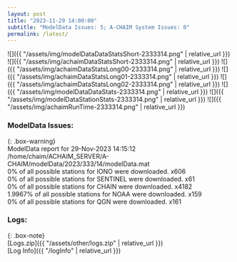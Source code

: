 ```yaml
---
layout: post
title: "2023-11-29 14:00:00"
subtitle: "ModelData Issues: 5; A-CHAIM System Issues: 0"
permalink: /latest/
---
```


![]({{ "/assets/img/modelDataDataStatsShort-2333314.png" | relative_url }})
![]({{ "/assets/img/achaimDataStatsShort-2333314.png" | relative_url }})
![]({{ "/assets/img/achaimDataStatsLong00-2333314.png" | relative_url }})
![]({{ "/assets/img/achaimDataStatsLong01-2333314.png" | relative_url }})
![]({{ "/assets/img/achaimDataStatsLong02-2333314.png" | relative_url }})
![]({{ "/assets/img/modelDataDataStats-2333314.png" | relative_url }})
![]({{ "/assets/img/modelDataStationStats-2333314.png" | relative_url }})
![]({{ "/assets/img/achaimRunTime-2333314.png" | relative_url }})


### ModelData Issues:  
  
{: .box-warning}  
 ModelData report for 29-Nov-2023 14:15:12   
 /home/chaim/ACHAIM_SERVER/A-CHAIM/modelData/2023/333/14/modelData.mat   
 0% of all possible stations for IONO were downloaded. x606   
 0% of all possible stations for SENTINEL were downloaded. x61   
 0% of all possible stations for CHAIN were downloaded. x4182   
 1.9967% of all possible stations for NOAA were downloaded. x159   
 0% of all possible stations for QGN were downloaded. x161   
  


### Logs:  
  
{: .box-note}  
[Logs.zip]({{ "/assets/other/logs.zip" | relative_url }})  
[Log Info]({{ "/logInfo" | relative_url }})  
